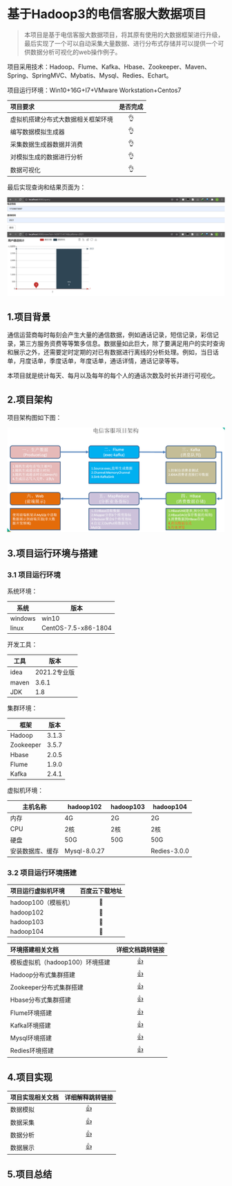 # 基于Hadoop3的电信客服大数据项目

> 本项目是基于电信客服大数据项目，将其原有使用的大数据框架进行升级，最后实现了一个可以自动采集大量数据、进行分布式存储并可以提供一个可供数据分析可视化的web操作例子。

项目采用技术：Hadoop、Flume、Kafka、Hbase、Zookeeper、Maven、Spring、SpringMVC、Mybatis、Mysql、Redies、Echart。

项目运行环境：Win10+16G+I7+VMware Workstation+Centos7

| 项目要求                           | 是否完成  |
| :--------------------------------- | :-------: |
| 虚拟机搭建分布式大数据相关框架环境 | :ok_hand: |
| 编写数据模拟生成器                 | :ok_hand: |
| 采集数据生成器数据并消费           | :ok_hand: |
| 对模拟生成的数据进行分析           | :ok_hand: |
| 数据可视化                         | :ok_hand: |

最后实现查询和结果页面为：

<div align=center><img src="imgs\2.png" alt="Image text" /></div>

<div align=center><img src="imgs\3.png" alt="Image text" /></div>

## 1.项目背景

通信运营商每时每刻会产生大量的通信数据，例如通话记录，短信记录，彩信记录，第三方服务资费等等繁多信息。数据量如此巨大，除了要满足用户的实时查询和展示之外，还需要定时定期的对已有数据进行离线的分析处理。例如，当日话单，月度话单，季度话单，年度话单，通话详情，通话记录等等。

本项目就是统计每天、每月以及每年的每个人的通话次数及时长并进行可视化。

## 2.项目架构

项目架构图如下图：

<div align=center><img src="imgs\1.png" alt="Image text" /></div>

## 3.项目运行环境与搭建

### 3.1 项目运行环境

系统环境：

| 系统    | 版本                |
| ------- | ------------------- |
| windows | win10               |
| linux   | CentOS-7.5-x86-1804 |

开发工具：

| 工具  | 版本         |
| ----- | ------------ |
| idea  | 2021.2专业版 |
| maven | 3.6.1        |
| JDK   | 1.8          |

集群环境：

| 框架      | 版本  |
| --------- | ----- |
| Hadoop    | 3.1.3 |
| Zookeeper | 3.5.7 |
| Hbase     | 2.0.5 |
| Flume     | 1.9.0 |
| Kafka     | 2.4.1 |

虚拟机环境：

| 主机名称         | hadoop102    | hadoop103 | hadoop104    |
| ---------------- | ------------ | --------- | ------------ |
| 内存             | 4G           | 2G        | 2G           |
| CPU              | 2核          | 2核       | 2核          |
| 硬盘             | 50G          | 50G       | 50G          |
| 安装数据库、缓存 | Mysql-8.0.27 |           | Redies-3.0.0 |

### 3.2 项目运行环境搭建

| 项目运行虚拟机环境  | 百度云下载地址 |
| :------------------ | :------------: |
| hadoop100（模板机） |     :clap:     |
| hadoop102           |     :clap:     |
| hadoop103           |     :clap:     |
| hadoop104           |     :clap:     |

| 环境搭建相关文档                |                       详细文档跳转链接                       |
| :------------------------------ | :----------------------------------------------------------: |
| 模板虚拟机（hadoop100）环境搭建 | [:thumbsup:](https://github.com/LelandYan/Big_Data_Project/blob/main/doc/%E6%A8%A1%E6%9D%BF%E8%99%9A%E6%8B%9F%E6%9C%BA%E7%8E%AF%E5%A2%83%E6%90%AD%E5%BB%BA.md) |
| Hadoop分布式集群搭建            | [:thumbsup:](https://github.com/LelandYan/Big_Data_Project/blob/main/doc/Hadoop%E5%88%86%E5%B8%83%E5%BC%8F%E9%9B%86%E7%BE%A4%E6%90%AD%E5%BB%BA.md) |
| Zookeeper分布式集群搭建         |                        [:thumbsup:]()                        |
| Hbase分布式集群搭建             |                        [:thumbsup:]()                        |
| Flume环境搭建                   |                        [:thumbsup:]()                        |
| Kafka环境搭建                   |                        [:thumbsup:]()                        |
| Mysql环境搭建                   |                        [:thumbsup:]()                        |
| Redies环境搭建                  |                        [:thumbsup:]()                        |

## 4.项目实现

| 项目实现相关文档 | 详细解释跳转链接 |
| :--------------- | :--------------: |
| 数据模拟         |  [:thumbsup:]()  |
| 数据采集         |  [:thumbsup:]()  |
| 数据分析         |  [:thumbsup:]()  |
| 数据展示         |  [:thumbsup:]()  |

## 5.项目总结


